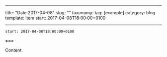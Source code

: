 
---
title: "Date 2017-04-08"
slug: ""
taxonomy:
tag: [example]
category: blog
template: item
start: 2017-04-08T18:00:00+0100

---

``start: 2017-04-08T18:00:00+0100``

===

Content.
